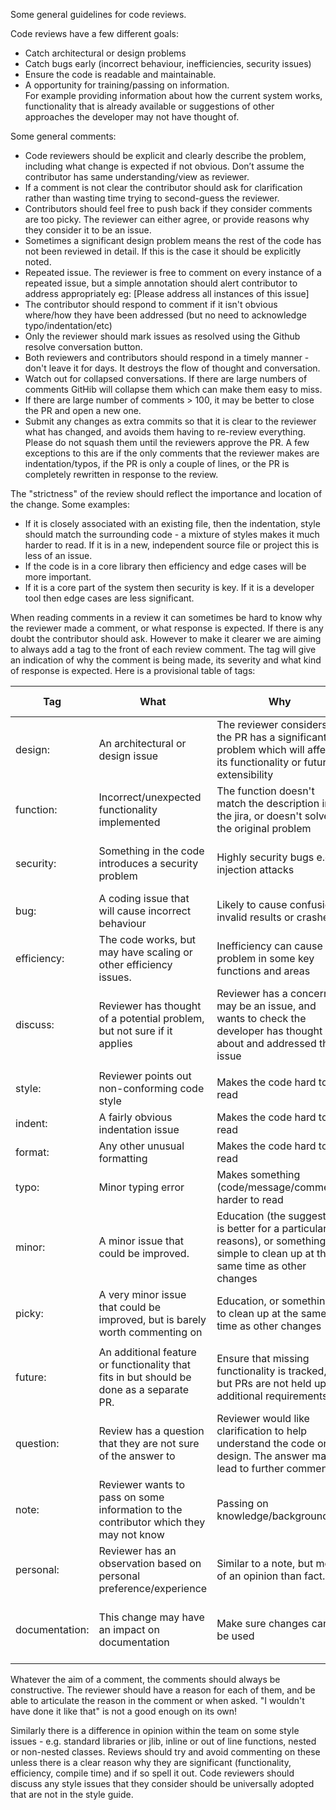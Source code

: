 Some general guidelines for code reviews.

Code reviews have a few different goals:
* Catch architectural or design problems
* Catch bugs early (incorrect behaviour, inefficiencies, security issues)
* Ensure the code is readable and maintainable.
* A opportunity for training/passing on information.  
  For example providing information about how the current system works, functionality that is already available or suggestions of other approaches the developer may not have thought of.

Some general comments:
- Code reviewers should be explicit and clearly describe the problem, including what change is expected if not obvious. Don’t assume the contributor has same understanding/view as reviewer.
- If a comment is not clear the contributor should ask for clarification rather than wasting time trying to second-guess the reviewer.
- Contributors should feel free to push back if they consider comments are too picky.  The reviewer can either agree, or provide reasons why they consider it to be an issue.
- Sometimes a significant design problem means the rest of the code has not been reviewed in detail.  If this is the case it should be explicitly noted.
- Repeated issue.  The reviewer is free to comment on every instance of a repeated issue, but a simple annotation should alert contributor to address appropriately eg: [Please address all instances of this issue]
- The contributor should respond to comment if it isn't obvious where/how they have been addressed (but no need to acknowledge typo/indentation/etc)
- Only the reviewer should mark issues as resolved using the Github resolve conversation button.
- Both reviewers and contributors should respond in a timely manner - don't leave it for days.  It destroys the flow of thought and conversation.
- Watch out for collapsed conversations.  If there are large numbers of comments GitHib will collapse them which can make them easy to miss.
- If there are large number of comments > 100, it may be better to close the PR and open a new one.
- Submit any changes as extra commits so that it is clear to the reviewer what has changed, and avoids them having to re-review everything.  Please do not squash them until the reviewers approve the PR.  A few exceptions to this are if the only comments that the reviewer makes are indentation/typos, if the PR is only a couple of lines, or the PR is completely rewritten in response to the review.

The "strictness" of the review should reflect the importance and location of the change.  Some examples:
* If it is closely associated with an existing file, then the indentation, style should match the surrounding code - a mixture of styles makes it much harder to read.  If it is in a new, independent source file or project this is less of an issue.
* If the code is in a core library then efficiency and edge cases will be more important.
* If it is a core part of the system then security is key.  If it is a developer tool then edge cases are less significant.

When reading comments in a review it can sometimes be hard to know why the reviewer made a comment, or what response is expected.  If there is any doubt the contributor should ask.  However to make it clearer we are aiming to always add a tag to the front of each review comment.  The tag will give an indication of why the comment is being made, its severity and what kind of response is expected.  Here is a provisional table of tags:

Tag | What | Why | Expected response
--- | ---- | --- | -----------------
design: | An architectural or design issue | The reviewer considers the PR has a significant problem which will affect its functionality or future extensibility | reviewer/developer redesign expected before any further changes
function: | Incorrect/unexpected functionality implemented | The function doesn't match the description in the jira, or doesn't solve the original problem | developer expected to address issue (or discuss)
security: | Something in the code introduces a security problem | Highly security bugs e.g. injection attacks | developer expected to discuss the issue (and then address)
bug: | A coding issue that will cause incorrect behaviour | Likely to cause confusion, invalid results or crashes.  | developer expected to address issue
efficiency: | The code works, but may have scaling or other efficiency issues. | Inefficiency can cause problem in some key functions and areas | developer addressing the problem (or discuss)
discuss: | Reviewer has thought of a potential problem, but not sure if it applies | Reviewer has a concern it may be an issue, and wants to check the developer has thought about and addressed the issue | Discussion - either in the PR or offline.
||
style: |  Reviewer points out non-conforming code style | Makes the code hard to read | Developer to fix
indent: | A fairly obvious indentation issue | Makes the code hard to read | Developer to fix.
format: | Any other unusual formatting | Makes the code hard to read | Developer to fix.
typo: | Minor typing error | Makes something (code/message/comment) harder to read | Developer to fix.
minor: | A minor issue that could be improved. | Education (the suggestion is better for a particular reasons), or something simple to clean up at the same time as other changes | Developer recommended to fix, but unlikely to stop a merge
picky: | A very minor issue that could be improved, but is barely worth commenting on | Education, or something to clean up at the same time as other changes | Developer discretion to fix, wouldn't stop a merge
||
future: | An additional feature or functionality that fits in but should be done as a separate PR. | Ensure that missing functionality is tracked, but PRs are not held up by additional requirements. | Jira created (unless trivial) and number noted in response.
question: | Review has a question that they are not sure of the answer to | Reviewer would like clarification to help understand the code or design.  The answer may lead to further comments. | An answer to the question.
note: | Reviewer wants to pass on some information to the contributor which they may not know | Passing on knowledge/background | contributor should consider the note, but no change expected/required
personal: | Reviewer has an observation based on personal preference/experience | Similar to a note, but more of an opinion than fact.  | Reflect on the suggestion, but no change expected.
documentation: | This change may have an impact on documentation | Make sure changes can be used | Jira created describing the impact created, and number noted in response.

Whatever the aim of a comment, the comments should always be constructive.  The reviewer should have a reason for each of them, and be able to articulate the reason in the comment or when asked.  "I wouldn't have done it like that" is not a good enough on its own!

Similarly there is a difference in opinion within the team on some style issues - e.g. standard libraries or jlib, inline or out of line functions, nested or non-nested classes.  Reviews should try and avoid commenting on these unless there is a clear reason why they are significant (functionality, efficiency, compile time) and if so spell it out.  Code reviewers should discuss any style issues that they consider should be universally adopted that are not in the style guide.

